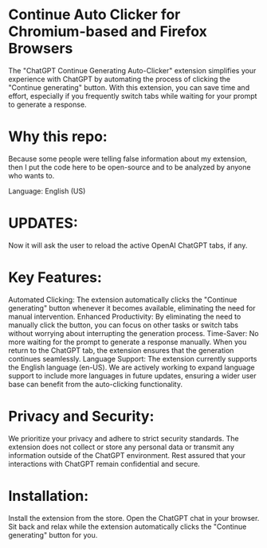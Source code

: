 # Continue Auto Clicker for Chromium-based and Firefox Browsers

The "ChatGPT Continue Generating Auto-Clicker" extension simplifies your experience with ChatGPT by automating the process of clicking the "Continue generating" button. With this extension, you can save time and effort, especially if you frequently switch tabs while waiting for your prompt to generate a response.

# Why this repo:

Because some people were telling false information about my extension, then I put the code here to be open-source and to be analyzed by anyone who wants to.

Language: English (US)

# UPDATES:
Now it will ask the user to reload the active OpenAI ChatGPT tabs, if any.


# Key Features:
Automated Clicking: The extension automatically clicks the "Continue generating" button whenever it becomes available, eliminating the need for manual intervention.
Enhanced Productivity: By eliminating the need to manually click the button, you can focus on other tasks or switch tabs without worrying about interrupting the generation process.
Time-Saver: No more waiting for the prompt to generate a response manually. When you return to the ChatGPT tab, the extension ensures that the generation continues seamlessly.
Language Support:
The extension currently supports the English language (en-US). We are actively working to expand language support to include more languages in future updates, ensuring a wider user base can benefit from the auto-clicking functionality.

# Privacy and Security:
We prioritize your privacy and adhere to strict security standards. The extension does not collect or store any personal data or transmit any information outside of the ChatGPT environment. Rest assured that your interactions with ChatGPT remain confidential and secure.

# Installation:
Install the extension from the store.
Open the ChatGPT chat in your browser.
Sit back and relax while the extension automatically clicks the "Continue generating" button for you.
